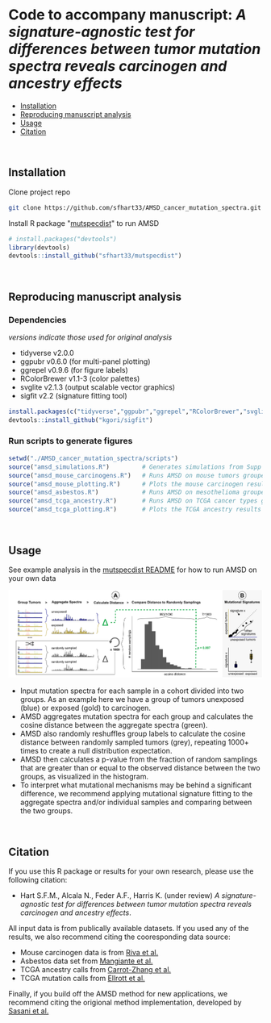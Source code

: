 # Code to accompany manuscript: *A signature-agnostic test for differences between tumor mutation spectra reveals carcinogen and ancestry effects*

- [Installation](#installation)
- [Reproducing manuscript analysis](#reproducing-manuscript-analysis)
- [Usage](#usage)
- [Citation](#citation)

<br/>

## Installation

Clone project repo

```bash
git clone https://github.com/sfhart33/AMSD_cancer_mutation_spectra.git
```

Install R package "[mutspecdist](https://github.com/sfhart33/mutspecdist)" to run AMSD

```R
# install.packages("devtools")
library(devtools)
devtools::install_github("sfhart33/mutspecdist")
```

<br/>

## Reproducing manuscript analysis

### Dependencies
*versions indicate those used for original analysis*
- tidyverse     v2.0.0
- ggpubr        v0.6.0   (for multi-panel plotting)
- ggrepel       v0.9.6   (for figure labels)
- RColorBrewer  v1.1-3   (color palettes)
- svglite       v2.1.3   (output scalable vector graphics)
- sigfit        v2.2     (signature fitting tool)

```R
install.packages(c("tidyverse","ggpubr","ggrepel","RColorBrewer","svglite"))
devtools::install_github("kgori/sigfit")
```

### Run scripts to generate figures
```R
setwd("./AMSD_cancer_mutation_spectra/scripts")
source("amsd_simulations.R")         # Generates simulations from Supp Fig 1
source("amsd_mouse_carcinogens.R")   # Runs AMSD on mouse tumors grouped by carcinogen exposure
source("amsd_mouse_plotting.R")      # Plots the mouse carcinogen results
source("amsd_asbestos.R")            # Runs AMSD on mesothelioma grouped by professional asbestos exposure and plots results
source("amsd_tcga_ancestry.R")       # Runs AMSD on TCGA cancer types grouped by genetic ancestry 
source("amsd_tcga_plotting.R")       # Plots the TCGA ancestry results
```

<br/>

## Usage

See example analysis in the [mutspecdist README](https://github.com/sfhart33/mutspecdist) for how to run AMSD on your own data

![AMSD method](outputs/Figure1_2025-04-29.png)

- Input mutation spectra for each sample in a cohort divided into two groups. As an example here we have a group of tumors unexposed (blue) or exposed (gold) to carcinogen.
- AMSD aggregates mutation spectra for each group and calculates the cosine distance between the aggregate spectra (green).
- AMSD also randomly reshuffles group labels to calculate the cosine distance between randomly sampled tumors (grey), repeating 1000+ times to create a null distribution expectation.
- AMSD then calculates a p-value from the fraction of random samplings that are greater than or equal to the observed distance between the two groups, as visualized in the histogram.
- To interpret what mutational mechanisms may be behind a significant difference, we recommend applying mutational signature fitting to the aggregate spectra and/or individual samples and comparing between the two groups.

<br/>

## Citation

If you use this R package or results for your own research, please use the following citation:

- Hart S.F.M., Alcala N., Feder A.F., Harris K. (under review) *A signature-agnostic test for differences between tumor mutation spectra reveals carcinogen and ancestry effects*.

All input data is from publically available datasets. If you used any of the results, we also recommend citing the cooresponding data source:

- Mouse carcinogen data is from [Riva et al.](https://www.nature.com/articles/s41588-020-0692-4)
- Asbestos data set from [Mangiante et al.](https://www.nature.com/articles/s41588-023-01321-1)
- TCGA ancestry calls from [Carrot-Zhang et al.](https://www.sciencedirect.com/science/article/pii/S1535610820302117?via%3Dihub)
- TCGA mutation calls from [Ellrott et al.](https://www.sciencedirect.com/science/article/pii/S2405471218300966?via%3Dihub)

Finally, if you build off the AMSD method for new applications, we recommend citing the origional method implementation, developed by [Sasani et al.](https://elifesciences.org/articles/89096)

